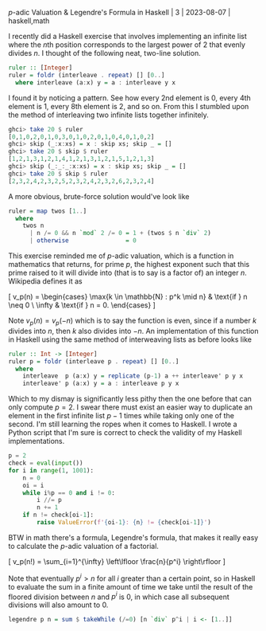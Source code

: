 *p*-adic Valuation & Legendre's Formula in Haskell | 3 | 2023-08-07 | haskell,math

I recently did a Haskell exercise that involves implementing an infinite list where the $n$th position corresponds to the largest power of 2 that evenly divides $n$. I thought of the following neat, two-line solution.

```haskell
ruler :: [Integer]
ruler = foldr (interleave . repeat) [] [0..]
  where interleave (a:x) y = a : interleave y x
```

I found it by noticing a pattern. See how every 2nd element is 0, every 4th element is 1, every 8th element is 2, and so on. From this I stumbled upon the method of interleaving two infinite lists together infinitely.

```haskell
ghci> take 20 $ ruler
[0,1,0,2,0,1,0,3,0,1,0,2,0,1,0,4,0,1,0,2]
ghci> skip (_:x:xs) = x : skip xs; skip _ = []
ghci> take 20 $ skip $ ruler
[1,2,1,3,1,2,1,4,1,2,1,3,1,2,1,5,1,2,1,3]
ghci> skip (_:_:_:x:xs) = x : skip xs; skip _ = []
ghci> take 20 $ skip $ ruler
[2,3,2,4,2,3,2,5,2,3,2,4,2,3,2,6,2,3,2,4]
```

A more obvious, brute-force solution would've look like

```haskell
ruler = map twos [1..]
  where
    twos n
      | n /= 0 && n `mod` 2 /= 0 = 1 + (twos $ n `div` 2)
      | otherwise                = 0
```

This exercise reminded me of $p$-adic valuation, which is a function in mathematics that returns, for prime $p$, the highest exponent such that this prime raised to it will divide into (that is to say is a factor of) an integer $n$. Wikipedia defines it as

\[
v_p(n) = \begin{cases}
  \max\{k \in \mathbb{N} : p^k \mid n\} & \text{if } n \neq 0 \\
  \infty                                & \text{if } n = 0.
\end{cases}
\]

Note $v_p(n) = v_p(-n)$ which is to say the function is even, since if a number $k$ divides into $n$, then $k$ also divides into $-n$. An implementation of this function in Haskell using the same method of interweaving lists as before looks like

```haskell
ruler :: Int -> [Integer]
ruler p = foldr (interleave p . repeat) [] [0..]
  where
    interleave  p (a:x) y = replicate (p-1) a ++ interleave' p y x
    interleave' p (a:x) y = a : interleave p y x
```

Which to my dismay is significantly less pithy then the one before that can only compute $p=2$. I swear there must exist an easier way to duplicate an element in the first infinite list $p-1$ times while taking only one of the second. I'm still learning the ropes when it comes to Haskell. I wrote a Python script that I'm sure is correct to check the validity of my Haskell implementations.

```py
p = 2
check = eval(input())
for i in range(1, 1001):
    n = 0
    oi = i
    while i%p == 0 and i != 0:
        i //= p
        n += 1
    if n != check[oi-1]:
        raise ValueError(f'{oi-1}: {n} != {check[oi-1]}')
```

BTW in math there's a formula, Legendre's formula, that makes it really easy to calculate the $p$-adic valuation of a factorial.

\[
v_p(n!) = \sum_{i=1}^{\infty} \left\lfloor \frac{n}{p^i} \right\rfloor
\]

Note that eventually $p^i > n$ for all $i$ greater than a certain point, so in Haskell to evaluate the sum in a finite amount of time we take until the result of the floored division between $n$ and $p^i$ is 0, in which case all subsequent divisions will also amount to 0.

```haskell
legendre p n = sum $ takeWhile (/=0) [n `div` p^i | i <- [1..]]
```

